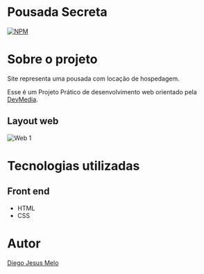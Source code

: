 # Pousada Secreta
[![NPM](https://img.shields.io/npm/l/react)](https://github.com/diego105xz/Projeto_Blog/blob/main/LICENSE) 

# Sobre o projeto

Site representa uma pousada com locação de hospedagem.

Esse é um Projeto Prático de desenvolvimento web orientado pela [DevMedia](https://www.devmedia.com.br/).

## Layout web
![Web 1](https://github.com/diego105xz/RepositorioImg/blob/main/pousada-secreta.png)

# Tecnologias utilizadas
## Front end
- HTML
- CSS

# Autor

[Diego Jesus Melo](https://www.linkedin.com/in/diego-melo-1863971b2/)
